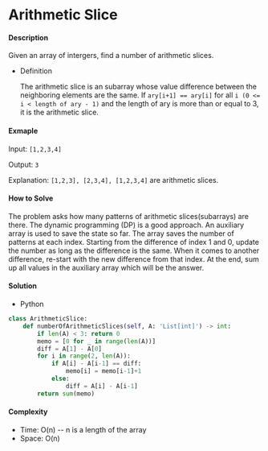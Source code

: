 # Arithmetic Slice

#### Description

Given an array of intergers, find a number of arithmetic slices.

- Definition

    The arithmetic slice is an subarray whose value difference between the neighboring elements are the same. If `ary[i+1] == ary[i]` for all `i (0 <= i < length of ary - 1)` and the length of ary is more than or equal to 3, it is the arithmetic slice.

#### Exmaple

Input: `[1,2,3,4]`

Output: `3`

Explanation: `[1,2,3], [2,3,4], [1,2,3,4]` are arithmetic slices.

#### How to Solve

The problem asks how many patterns of arithmetic slices(subarrays) are there. The dynamic programming (DP) is a good approach. An auxiliary array is used to save the state so far. The array saves the number of patterns at each index. Starting from the difference of index 1 and 0, update the number as long as the difference is the same. When it comes to another difference, re-start with the new difference from that index. At the end,
sum up all values in the auxiliary array which will be the answer.

#### Solution

- Python

```python
class ArithmeticSlice:
    def numberOfArithmeticSlices(self, A: 'List[int]') -> int:
        if len(A) < 3: return 0
        memo = [0 for _ in range(len(A))]
        diff = A[1] - A[0]
        for i in range(2, len(A)):
            if A[i] - A[i-1] == diff:
                memo[i] = memo[i-1]+1
            else:
                diff = A[i] - A[i-1]
        return sum(memo)
```

#### Complexity

- Time: O(n) -- n is a length of the array
- Space: O(n)